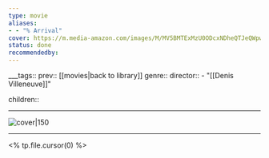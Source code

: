 ```yaml
---
type: movie
aliases:
- - "% Arrival"
cover: https://m.media-amazon.com/images/M/MV5BMTExMzU0ODcxNDheQTJeQWpwZ15BbWU4MDE1OTI4MzAy._V1_SX300.jpg
status: done
recommendedby:
---
```

___tags:: prev:: [[movies|back to library]]
genre::
director:: - "[[Denis Villeneuve]]"
  
children::
___
![cover|150](https://m.media-amazon.com/images/M/MV5BMTExMzU0ODcxNDheQTJeQWpwZ15BbWU4MDE1OTI4MzAy._V1_SX300.jpg)
___
<% tp.file.cursor(0) %>
